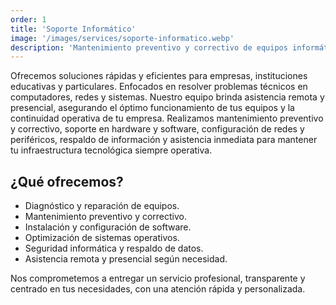 ```yaml
---
order: 1
title: 'Soporte Informático'
image: '/images/services/soporte-informatico.webp'
description: 'Mantenimiento preventivo y correctivo de equipos informáticos, servidores y sistemas operativos.'
---
```


Ofrecemos soluciones rápidas y eficientes para empresas, instituciones educativas y particulares. Enfocados en resolver problemas técnicos en computadores, redes y sistemas. Nuestro equipo brinda asistencia remota y presencial, asegurando el óptimo funcionamiento de tus equipos y la continuidad operativa de tu empresa. Realizamos mantenimiento preventivo y correctivo, soporte en hardware y software, configuración de redes y periféricos, respaldo de información y asistencia inmediata para mantener tu infraestructura tecnológica siempre operativa.

## ¿Qué ofrecemos?

- Diagnóstico y reparación de equipos.
- Mantenimiento preventivo y correctivo.
- Instalación y configuración de software.
- Optimización de sistemas operativos.
- Seguridad informática y respaldo de datos.
- Asistencia remota y presencial según necesidad.

Nos comprometemos a entregar un servicio profesional, transparente y centrado en tus necesidades, con una atención rápida y personalizada.
